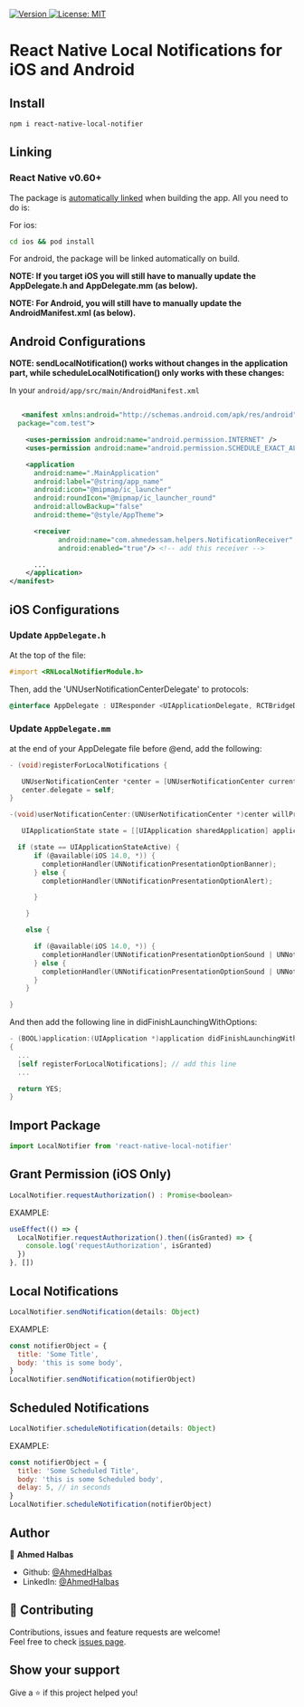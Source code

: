 <p>
  <a href="https://www.npmjs.com/package/react-native-local-notifier" target="_blank">
    <img alt="Version" src="https://img.shields.io/npm/v/react-native-local-notifier.svg">
  </a>
  <a href="#" target="_blank">
    <img alt="License: MIT" src="https://img.shields.io/badge/License-MIT-yellow.svg" />
  </a>
</p>

# React Native Local Notifications for iOS and Android

## Install

```sh
npm i react-native-local-notifier
```

## Linking

### React Native v0.60+

The package is [automatically linked](https://github.com/react-native-community/cli/blob/master/docs/autolinking.md) when building the app. All you need to do is:

For ios:

```bash
cd ios && pod install
```

For android, the package will be linked automatically on build.

**NOTE: If you target iOS you will still have to manually update the AppDelegate.h and AppDelegate.mm (as below).**

**NOTE: For Android, you will still have to manually update the AndroidManifest.xml (as below).**

## Android Configurations

**NOTE: sendLocalNotification() works without changes in the application part, while scheduleLocalNotification() only works with these changes:**

In your `android/app/src/main/AndroidManifest.xml`

```xml

   <manifest xmlns:android="http://schemas.android.com/apk/res/android"
  package="com.test">

    <uses-permission android:name="android.permission.INTERNET" />
    <uses-permission android:name="android.permission.SCHEDULE_EXACT_ALARM"/> <!-- add this permission -->

    <application
      android:name=".MainApplication"
      android:label="@string/app_name"
      android:icon="@mipmap/ic_launcher"
      android:roundIcon="@mipmap/ic_launcher_round"
      android:allowBackup="false"
      android:theme="@style/AppTheme">

      <receiver
            android:name="com.ahmedessam.helpers.NotificationReceiver"
            android:enabled="true"/> <!-- add this receiver -->

      ...
    </application>
</manifest>

```

## iOS Configurations

### Update `AppDelegate.h`

At the top of the file:

```objective-c
#import <RNLocalNotifierModule.h>
```

Then, add the 'UNUserNotificationCenterDelegate' to protocols:

```objective-c
@interface AppDelegate : UIResponder <UIApplicationDelegate, RCTBridgeDelegate, UNUserNotificationCenterDelegate>

```

### Update `AppDelegate.mm`

at the end of your AppDelegate file before @end, add the following:

```objective-c
- (void)registerForLocalNotifications {

   UNUserNotificationCenter *center = [UNUserNotificationCenter currentNotificationCenter];
   center.delegate = self;
}

-(void)userNotificationCenter:(UNUserNotificationCenter *)center willPresentNotification:(UNNotification *)notification withCompletionHandler:(void (^)(UNNotificationPresentationOptions options))completionHandler{

   UIApplicationState state = [[UIApplication sharedApplication] applicationState];

  if (state == UIApplicationStateActive) {
      if (@available(iOS 14.0, *)) {
        completionHandler(UNNotificationPresentationOptionBanner);
      } else {
        completionHandler(UNNotificationPresentationOptionAlert);

      }

    }

    else {

      if (@available(iOS 14.0, *)) {
        completionHandler(UNNotificationPresentationOptionSound | UNNotificationPresentationOptionBanner);
      } else {
        completionHandler(UNNotificationPresentationOptionSound | UNNotificationPresentationOptionAlert);
      }
    }

}
```

And then add the following line in didFinishLaunchingWithOptions:

```objective-c
- (BOOL)application:(UIApplication *)application didFinishLaunchingWithOptions:(NSDictionary *)launchOptions
{
  ...
  [self registerForLocalNotifications]; // add this line
  ...

  return YES;
}
```

## Import Package

```js
import LocalNotifier from 'react-native-local-notifier'
```

## Grant Permission (iOS Only)

```js
LocalNotifier.requestAuthorization() : Promise<boolean>
```

EXAMPLE:

```javascript
useEffect(() => {
  LocalNotifier.requestAuthorization().then((isGranted) => {
    console.log('requestAuthorization', isGranted)
  })
}, [])
```

## Local Notifications

```js
LocalNotifier.sendNotification(details: Object)
```

EXAMPLE:

```javascript
const notifierObject = {
  title: 'Some Title',
  body: 'this is some body',
}
LocalNotifier.sendNotification(notifierObject)
```

## Scheduled Notifications

```js
LocalNotifier.scheduleNotification(details: Object)
```

EXAMPLE:

```javascript
const notifierObject = {
  title: 'Some Scheduled Title',
  body: 'this is some Scheduled body',
  delay: 5, // in seconds
}
LocalNotifier.scheduleNotification(notifierObject)
```

## Author

👤 **Ahmed Halbas**

- Github: [@AhmedHalbas](https://github.com/AhmedHalbas)
- LinkedIn: [@AhmedHalbas](https://linkedin.com/in/AhmedHalbas)

## 🤝 Contributing

Contributions, issues and feature requests are welcome!<br />Feel free to check [issues page](https://github.com/AhmedHalbas/react-native-local-notifier/issues).

## Show your support

Give a ⭐️ if this project helped you!
